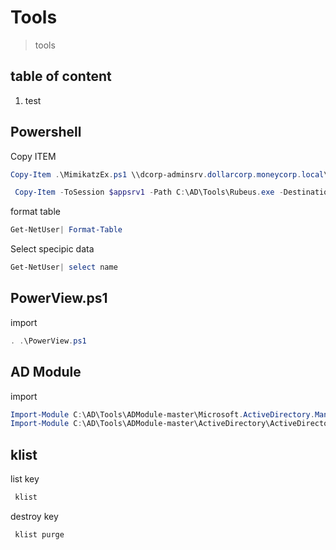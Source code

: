 # Tools
> tools 
## table of content
1. test

## Powershell

Copy ITEM
```powershell
Copy-Item .\MimikatzEx.ps1 \\dcorp-adminsrv.dollarcorp.moneycorp.local\c$\'Program Files'

 Copy-Item -ToSession $appsrv1 -Path C:\AD\Tools\Rubeus.exe -Destination C:\Users\appadmin\Downloads
```

format table
```powershell
Get-NetUser| Format-Table
```

Select specipic data 
```powershell
Get-NetUser| select name
```

## PowerView.ps1
import
```powershell
. .\PowerView.ps1
```


## AD Module
import
```powershell
Import-Module C:\AD\Tools\ADModule-master\Microsoft.ActiveDirectory.Management.dll
Import-Module C:\AD\Tools\ADModule-master\ActiveDirectory\ActiveDirectory.psd1
```

##  klist
list key
```powershell
 klist
```
destroy key
```powershell
 klist purge
```